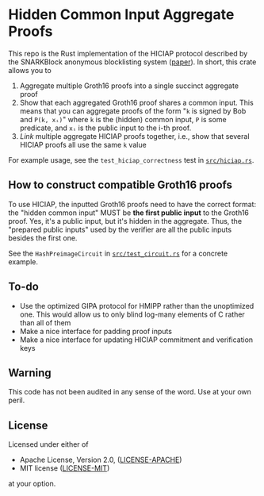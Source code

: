 # Hidden Common Input Aggregate Proofs

This repo is the Rust implementation of the HICIAP protocol described by the SNARKBlock anonymous blocklisting system ([paper](https://eprint.iacr.org/2021/1577)). In short, this crate allows you to
1. Aggregate multiple Groth16 proofs into a single succinct aggregate proof
2. Show that each aggregated Groth16 proof shares a common input. This means that you can aggregate proofs of the form "`k` is signed by Bob and `P(k, xᵢ)`" where `k` is the (hidden) common input, `P` is some predicate, and `xᵢ` is the public input to the i-th proof.
3. *Link* multiple aggregate HICIAP proofs together, i.e., show that several HICIAP proofs all use the same `k` value

For example usage, see the `test_hiciap_correctness` test in [`src/hiciap.rs`](src/hiciap.rs).

How to construct compatible Groth16 proofs
------------------------------------------

To use HICIAP, the inputted Groth16 proofs need to have the correct format: the "hidden common input" MUST be **the first public input** to the Groth16 proof. Yes, it's a public input, but it's hidden in the aggregate. Thus, the "prepared public inputs" used by the verifier are all the public inputs besides the first one.

See the `HashPreimageCircuit` in [`src/test_circuit.rs`](src/test_circuit.rs) for a concrete example.

To-do
-----
* Use the optimized GIPA protocol for HMIPP rather than the unoptimized one. This would allow us to only blind log-many elements of C rather than all of them
* Make a nice interface for padding proof inputs
* Make a nice interface for updating HICIAP commitment and verification keys

Warning
-------

This code has not been audited in any sense of the word. Use at your own peril.

License
-------

Licensed under either of

 * Apache License, Version 2.0, ([LICENSE-APACHE](LICENSE-APACHE))
 * MIT license ([LICENSE-MIT](LICENSE-MIT))

at your option.
